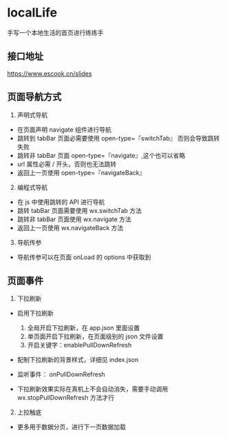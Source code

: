 # localLife

手写一个本地生活的首页进行练练手

## 接口地址
https://www.escook.cn/slides

## 页面导航方式
1. 声明式导航
  - 在页面声明 navigate 组件进行导航
  - 跳转到 tabBar 页面必需要使用 open-type=『switchTab』 否则会导致跳转失败
  - 跳转非 tabBar 页面 open-type=『navigate』,这个也可以省略
  - url 属性必需 / 开头，否则也无法跳转
  - 返回上一页使用 open-type=『navigateBack』

2. 编程式导航
  - 在 js 中使用跳转的 API 进行导航
  - 跳转 tabBar 页面需要使用 wx.switchTab 方法
  - 跳转非 tabBar 页面使用 wx.navigate 方法
  - 返回上一页使用 wx.navigateBack 方法

3. 导航传参
  - 导航传参可以在页面 onLoad 的 options 中获取到

## 页面事件
1. 下拉刷新
  - 启用下拉刷新
    1. 全局开启下拉刷新，在 app.json 里面设置
    2. 单页面开启下拉刷新，在页面级别的 json 文件设置
    3. 开启关键字：enablePullDownRefresh

  - 配制下拉刷新的背景样式，详细见 index.json
  - 监听事件： onPullDownRefresh
  - 下拉刷新效果实际在真机上不会自动消失，需要手动调用 wx.stopPullDownRefresh 方法才行

2. 上拉触底
  - 更多用于数据分页，进行下一页数据加载